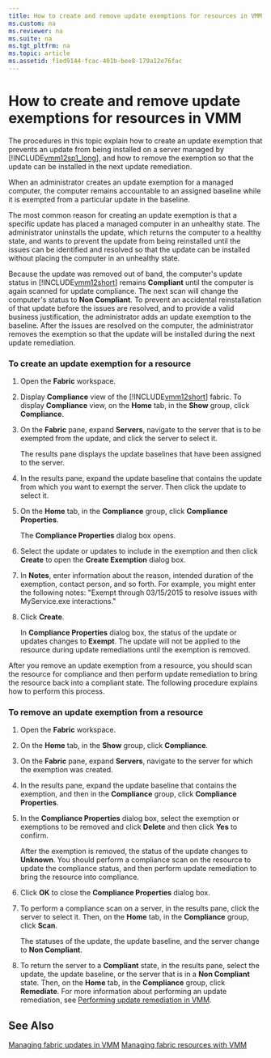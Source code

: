 ```yaml
---
title: How to create and remove update exemptions for resources in VMM
ms.custom: na
ms.reviewer: na
ms.suite: na
ms.tgt_pltfrm: na
ms.topic: article
ms.assetid: f1ed9144-fcac-401b-bee8-179a12e76fac
---
```

# How to create and remove update exemptions for resources in VMM
The procedures in this topic explain how to create an update exemption that prevents an update from being installed on a server managed by [!INCLUDE[vmm12sp1_long](../../includes/vmm12sp1_long_md.md)], and how to remove the exemption so that the update can be installed in the next update remediation.

When an administrator creates an update exemption for a managed computer, the computer remains accountable to an assigned baseline while it is exempted from a particular update in the baseline.

The most common reason for creating an update exemption is that a specific update has placed a managed computer in an unhealthy state. The administrator uninstalls the update, which returns the computer to a healthy state, and wants to prevent the update from being reinstalled until the issues can be identified and resolved so that the update can be installed without placing the computer in an unhealthy state.

Because the update was removed out of band, the computer's update status in [!INCLUDE[vmm12short](../../includes/vmm12short_md.md)] remains **Compliant** until the computer is again scanned for update compliance. The next scan will change the computer's status to **Non Compliant**. To prevent an accidental reinstallation of that update before the issues are resolved, and to provide a valid business justification, the administrator adds an update exemption to the baseline. After the issues are resolved on the computer, the administrator removes the exemption so that the update will be installed during the next update remediation.

### To create an update exemption for a resource

1.  Open the **Fabric** workspace.

2.  Display **Compliance** view of the [!INCLUDE[vmm12short](../../includes/vmm12short_md.md)] fabric. To display **Compliance** view, on the **Home** tab, in the **Show** group, click **Compliance**.

3.  On the **Fabric** pane, expand **Servers**, navigate to the server that is to be exempted from the update, and click the server to select it.

    The results pane displays the update baselines that have been assigned to the server.

4.  In the results pane, expand the update baseline that contains the update from which you want to exempt the server. Then click the update to select it.

5.  On the **Home** tab, in the **Compliance** group, click **Compliance Properties**.

    The **Compliance Properties** dialog box opens.

6.  Select the update or updates to include in the exemption and then click **Create** to open the **Create Exemption** dialog box.

7.  In **Notes**, enter information about the reason, intended duration of the exemption, contact person, and so forth. For example, you might enter the following notes: "Exempt through 03\/15\/2015 to resolve issues with MyService.exe interactions."

8.  Click **Create**.

    In **Compliance Properties** dialog box, the status of the update or updates changes to **Exempt**. The update will not be applied to the resource during update remediations until the exemption is removed.

After you remove an update exemption from a resource, you should scan the resource for compliance and then perform update remediation to bring the resource back into a compliant state. The following procedure explains how to perform this process.

### To remove an update exemption from a resource

1.  Open the **Fabric** workspace.

2.  On the **Home** tab, in the **Show** group, click **Compliance**.

3.  On the **Fabric** pane, expand **Servers**, navigate to the server for which the exemption was created.

4.  In the results pane, expand the update baseline that contains the exemption, and then in the **Compliance** group, click **Compliance Properties**.

5.  In the **Compliance Properties** dialog box, select the exemption or exemptions to be removed and click **Delete** and then click **Yes** to confirm.

    After the exemption is removed, the status of the update changes to **Unknown**. You should perform a compliance scan on the resource to update the compliance status, and then perform update remediation to bring the resource into compliance.

6.  Click **OK** to close the **Compliance Properties** dialog box.

7.  To perform a compliance scan on a server, in the results pane, click the server to select it. Then, on the **Home** tab, in the **Compliance** group, click **Scan**.

    The statuses of the update, the update baseline, and the server change to **Non Compliant**.

8.  To return the server to a **Compliant** state, in the results pane, select the update, the update baseline, or the server that is in a **Non Compliant** state. Then, on the **Home** tab, in the **Compliance** group, click **Remediate**. For more information about performing an update remediation, see [Performing update remediation in VMM](Performing-update-remediation-in-VMM.md).

## See Also
[Managing fabric updates in VMM](Managing-fabric-updates-in-VMM.md)
[Managing fabric resources with VMM](Managing-fabric-resources-with-VMM.md)


